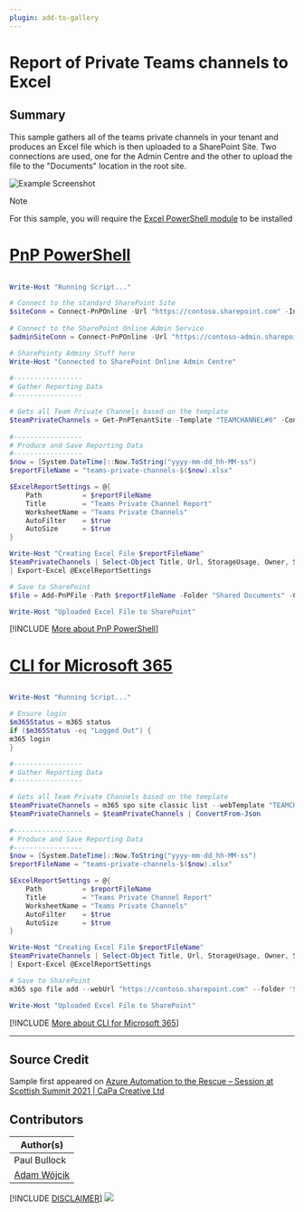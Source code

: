 ```yaml
---
plugin: add-to-gallery
---
```


# Report of Private Teams channels to Excel

## Summary

This sample gathers all of the teams private channels in your tenant and produces an Excel file which is then uploaded to a SharePoint Site.
Two connections are used, one for the Admin Centre and the other to upload the file to the "Documents" location in the root site.

![Example Screenshot](assets/example.png)

> [!Note]
> For this sample, you will require the [Excel PowerShell module](https://www.powershellgallery.com/packages/ImportExcel) to be installed

# [PnP PowerShell](#tab/pnpps)

```powershell

Write-Host "Running Script..."

# Connect to the standard SharePoint Site
$siteConn = Connect-PnPOnline -Url "https://contoso.sharepoint.com" -Interactive -ReturnConnection
    
# Connect to the SharePoint Online Admin Service
$adminSiteConn = Connect-PnPOnline -Url "https://contoso-admin.sharepoint.com" -Interactive -ReturnConnection

# SharePointy Adminy Stuff here
Write-Host "Connected to SharePoint Online Admin Centre"
    
#-----------------
# Gather Reporting Data
#-----------------

# Gets all Team Private Channels based on the template
$teamPrivateChannels = Get-PnPTenantSite -Template "TEAMCHANNEL#0" -Connection $adminSiteConn
    
#-----------------
# Produce and Save Reporting Data
#-----------------
$now = [System.DateTime]::Now.ToString("yyyy-mm-dd_hh-MM-ss")
$reportFileName = "teams-private-channels-$($now).xlsx"

$ExcelReportSettings = @{
    Path          = $reportFileName
    Title         = "Teams Private Channel Report"
    WorksheetName = "Teams Private Channels"
    AutoFilter    = $true 
    AutoSize      = $true
}

Write-Host "Creating Excel File $reportFileName"
$teamPrivateChannels | Select-Object Title, Url, StorageUsage, Owner, SiteDefinedSharingCapability `
| Export-Excel @ExcelReportSettings

# Save to SharePoint
$file = Add-PnPFile -Path $reportFileName -Folder "Shared Documents" -Connection $siteConn

Write-Host "Uploaded Excel File to SharePoint"

```
[!INCLUDE [More about PnP PowerShell](../../docfx/includes/MORE-PNPPS.md)]

# [CLI for Microsoft 365](#tab/cli-m365-ps)
```powershell

Write-Host "Running Script..."

# Ensure login
$m365Status = m365 status
if ($m365Status -eq "Logged Out") {
m365 login
}

#-----------------
# Gather Reporting Data
#-----------------

# Gets all Team Private Channels based on the template
$teamPrivateChannels = m365 spo site classic list --webTemplate "TEAMCHANNEL#0"
$teamPrivateChannels = $teamPrivateChannels | ConvertFrom-Json
    
#-----------------
# Produce and Save Reporting Data
#-----------------
$now = [System.DateTime]::Now.ToString("yyyy-mm-dd_hh-MM-ss")
$reportFileName = "teams-private-channels-$($now).xlsx"

$ExcelReportSettings = @{
    Path          = $reportFileName
    Title         = "Teams Private Channel Report"
    WorksheetName = "Teams Private Channels"
    AutoFilter    = $true 
    AutoSize      = $true
}

Write-Host "Creating Excel File $reportFileName"
$teamPrivateChannels | Select-Object Title, Url, StorageUsage, Owner, SiteDefinedSharingCapability `
| Export-Excel @ExcelReportSettings

# Save to SharePoint
m365 spo file add --webUrl "https://contoso.sharepoint.com" --folder 'Shared Documents' --path $reportFileName

Write-Host "Uploaded Excel File to SharePoint"

```
[!INCLUDE [More about CLI for Microsoft 365](../../docfx/includes/MORE-CLIM365.md)]
***

## Source Credit

Sample first appeared on [Azure Automation to the Rescue – Session at Scottish Summit 2021 | CaPa Creative Ltd](https://capacreative.co.uk/2021/02/27/azure-automation-to-the-rescue-session-at-scottish-summit-2021/)

## Contributors

| Author(s) |
|-----------|
| Paul Bullock |
| [Adam Wójcik](https://github.com/Adam-it)|

[!INCLUDE [DISCLAIMER](../../docfx/includes/DISCLAIMER.md)]
<img src="https://telemetry.sharepointpnp.com/script-samples/scripts/report-private-teams-excel" aria-hidden="true" />

